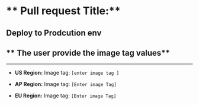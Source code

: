 # ** Pull request Title:**
Deploy to Prodcution env
----
## ** The user  provide the image tag values**
----

- **US Region:**
Image tag: `[enter image tag ]`

- **AP Region:**
Image tag: `[Enter image Tag]`

- **EU Region:**
Image tag: `[Enter image Tag]`